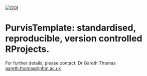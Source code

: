 [![DOI](https://sandbox.zenodo.org/badge/526278467.svg)](https://sandbox.zenodo.org/badge/latestdoi/526278467)

# PurvisTemplate: standardised, reproducible, version controlled RProjects.

For further details, please contact:
Dr Gareth Thomas
gareth.thomas@nhm.ac.uk
